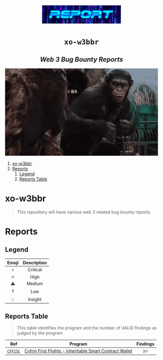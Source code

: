 <p align="center"><a href="https://x.com/xyizko" target="_blank" rel="noopener noreferrer"><img src="https://raw.githubusercontent.com/xyizko/xo-tagz/refs/heads/main/gfx/o.png"></a></p>

<h1 align="center"><code> xo-w3bbr </code></h1>
<h2 align="center"><i> Web 3 Bug Bounty Reports </i></h2>

<p align="center">
<a href="https://x.com/xyizko" target="_blank" rel="noopener noreferrer">
<img src="./gfx/t.webp">
</a>
</p>

1. [xo-w3bbr](#xo-w3bbr)
2. [Reports](#reports)
   1. [Legend](#legend)
   2. [Reports Table](#reports-table)


# xo-w3bbr
> This repository will have various web 3 related bug bounty reports. 

# Reports 

## Legend

Emoji | Description 
:--: | :--:
💀 | Critical 
🔥 | High
⚠️ | Medium 
❗ | Low
💡 | Insight

## Reports Table 

> This table identifies the program and the number of VALID findings as judged by the program

Ref | Program | Findings
:--: | :--: | :--:
[`CFFISC`](./cyf/cffisc/README.MD) | [Cyfrin First Flights - Inheritable Smart Contract Wallet](https://codehawks.cyfrin.io/c/2025-03-inheritable-smart-contract-wallet) | `3`🔥
